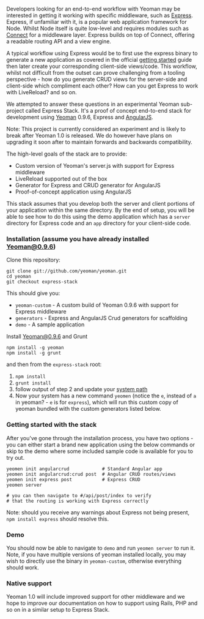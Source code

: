 Developers looking for an end-to-end workflow with Yeoman may be interested in getting it working with specific middleware, such as [Express](http://expressjs.com/). Express, if unfamiliar with it, is a popular web application framework for Node. Whilst Node itself is quite low-level and requires modules such as [Connect](https://github.com/senchalabs/connect) for a middleware layer. Express builds on top of Connect, offering a readable routing API and a view engine. 

A typical workflow using Express would be to first use the express binary to generate a new application as covered in the official [getting started](http://expressjs.com/guide.html) guide then later create your corresponding client-side views/code. This workflow, whilst not difficult from the outset can prove challenging from a tooling perspective - how do you generate CRUD views for the server-side and client-side which compliment each other? How can you get Express to work with LiveReload? and so on.

We attempted to answer these questions in an experimental Yeoman sub-project called Express Stack. It's a proof of concept end-to-end stack for development using [Yeoman](http://yeoman.io) 0.9.6, Express and [AngularJS](http://angularjs.org). 

Note: This project is currently considered an experiment and is likely to break after Yeoman 1.0 is released. We do however have plans on upgrading it soon after to maintain forwards and backwards compatibility.

The high-level goals of the stack are to provide:

* Custom version of Yeoman's server.js with support for Express middleware
* LiveReload supported out of the box
* Generator for Express and CRUD generator for AngularJS
* Proof-of-concept application using AngularJS

This stack assumes that you develop both the server and client portions of your application within the same directory. By the end of setup, you will be able to see how to do this using the demo application which has a `server` directory for Express code and an `app` directory for your client-side code.

### Installation (assume you have already installed Yeoman@0.9.6)

Clone this repository:

```
git clone git://github.com/yeoman/yeoman.git
cd yeoman
git checkout express-stack
```

This should give you:

* `yeoman-custom` - A custom build of Yeoman 0.9.6 with support for Express middleware
* `generators` - Express and AngularJS Crud generators for scaffolding
* `demo` - A sample application

Install Yeoman@0.9.6 and Grunt

```
npm install -g yeoman
npm install -g grunt
```

and then from the `express-stack` root:

1. `npm install`
2. `grunt install`
3. follow output of step 2 and update your [system path](http://hathaway.cc/2008/06/how-to-edit-your-path-environment-variables-on-mac-os-x/)
4. Now your system has a new command `yeomen` (notice the `e`, instead of `a` in yeoman? - `e` is for `express`), which will run this custom copy of yeoman bundled with the custom generators listed below.

### Getting started with the stack

After you've gone through the installation process, you have two options - you can
either start a brand new application using the below commands or skip to the demo
where some included sample code is available for you to try out.

```
yeomen init angularcrud            # Standard Angular app
yeomen init angularcrud:crud post  # Angular CRUD routes/views
yeomen init express post           # Express CRUD
yeomen server

# you can then navigate to #/api/post/index to verify
# that the routing is working with Express correctly
```

Note: should you receive any warnings about Express not being present, 
`npm install express` should resolve this.

### Demo

You should now be able to navigate to `demo` and run `yeomen server` to run it. Note, if you have multiple versions of yeoman installed locally, you may wish to directly use the binary in `yeoman-custom`, otherwise everything should work.

### Native support

Yeoman 1.0 will include improved support for other middleware and we hope to improve our documentation on how to support using Rails, PHP and so on in a similar setup to Express Stack.